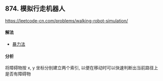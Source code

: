 ## 874. 模拟行走机器人

https://leetcode-cn.com/problems/walking-robot-simulation/


#### 解法  

* [暴力法](_1.py)


#### 分析

将障碍物按 x, y 坐标分别建立两个索引, 以便在移动时可以快速判断出当前路径上是否有障碍物
